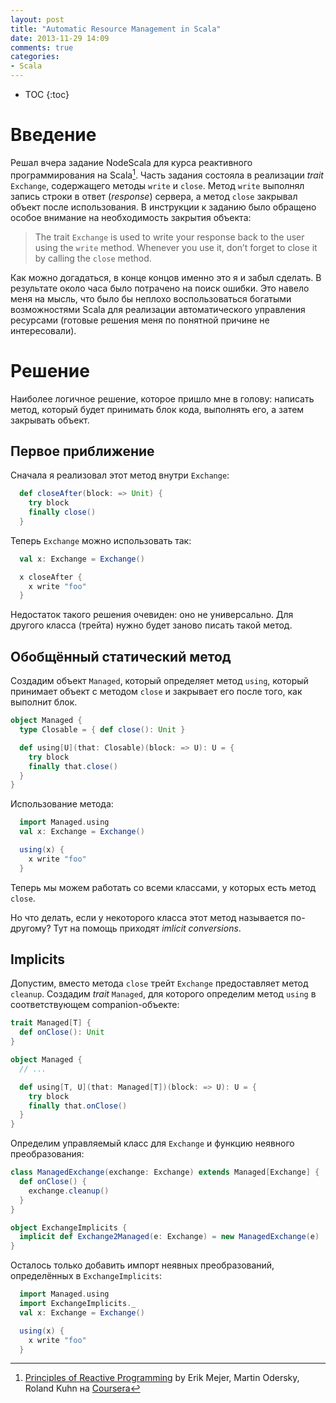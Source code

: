 ```yaml
---
layout: post
title: "Automatic Resource Management in Scala"
date: 2013-11-29 14:09
comments: true
categories:
- Scala
---
```


* TOC
{:toc}

Введение
===========

Решал вчера задание NodeScala для курса реактивного программирования
на Scala[^rx]. Часть задания состояла в реализации _trait_
`Exchange`, содержащего методы `write` и `close`. Метод `write`
выполнял запись строки в ответ (_response_) сервера, а метод
`close` закрывал объект после использования. В инструкции к заданию
было обращено особое внимание на необходимость закрытия объекта:

> The trait `Exchange` is used to write your response back to the user using the `write` method. Whenever you use it, don’t forget to close it by calling the `close` method.

Как можно догадаться, в конце концов именно это я и забыл сделать. В
результате около часа было потрачено на поиск ошибки. Это навело меня
на мысль, что было бы неплохо воспользоваться богатыми возможностями
Scala для реализации автоматического управления ресурсами (готовые
решения меня по понятной причине не интересовали).

<!-- more -->

Решение
==========

Наиболее логичное решение, которое пришло мне в голову: написать
метод, который будет принимать блок кода, выполнять его, а затем
закрывать объект.

Первое приближение
----------------------

Сначала я реализовал этот метод внутри `Exchange`:

``` scala
  def closeAfter(block: => Unit) {
    try block
    finally close()
  }
```

Теперь `Exchange` можно использовать так:

``` scala
  val x: Exchange = Exchange()

  x closeAfter {
    x write "foo"
  }
```

Недостаток такого решения очевиден: оно не универсально. Для другого
класса (трейта) нужно будет заново писать такой метод.

Обобщённый статический метод
-----------------------------------

Создадим объект `Managed`, который определяет метод `using`,
который принимает объект с методом `close` и закрывает его после того,
как выполнит блок.

``` scala
object Managed {
  type Closable = { def close(): Unit }

  def using[U](that: Closable)(block: => U): U = {
    try block
    finally that.close()
  }
}
```

Использование метода:

``` scala
  import Managed.using
  val x: Exchange = Exchange()

  using(x) {
    x write "foo"
  }
```

Теперь мы можем работать со всеми классами, у которых есть метод
`close`.

Но что делать, если у некоторого класса этот метод называется
по-другому? Тут на помощь приходят _imlicit conversions_.

Implicits
-----------

Допустим, вместо метода `close` трейт `Exchange` предоставляет метод
`cleanup`. Создадим _trait_ `Managed`, для которого определим метод
`using` в соответствующем companion-объекте:

``` scala
trait Managed[T] {
  def onClose(): Unit
}

object Managed {
  // ...

  def using[T, U](that: Managed[T])(block: => U): U = {
    try block
    finally that.onClose()
  }
}
```

Определим управляемый класс для `Exchange` и функцию неявного преобразования:

``` scala
class ManagedExchange(exchange: Exchange) extends Managed[Exchange] {
  def onClose() {
    exchange.cleanup()
  }
}

object ExchangeImplicits {
  implicit def Exchange2Managed(e: Exchange) = new ManagedExchange(e)
}
```

Осталось только добавить импорт неявных преобразований, определённых в
`ExchangeImplicits`:

``` scala
  import Managed.using
  import ExchangeImplicits._
  val x: Exchange = Exchange()

  using(x) {
    x write "foo"
  }
```

[^rx]: [Principles of Reactive Programming](https://class.coursera.org/reactive-001/class/index) by Erik Mejer, Martin Odersky, Roland Kuhn на [Coursera][coursera]

[coursera]: http://coursera.org "Coursera"
